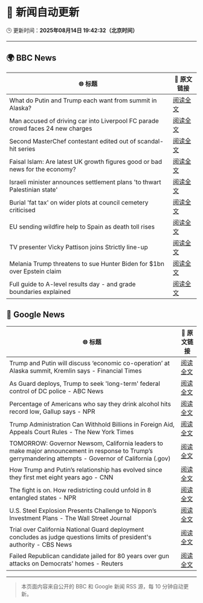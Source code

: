 # 🧠 新闻自动更新

🕒 更新时间：**2025年08月14日 19:42:32（北京时间）**

---

## 🌍 BBC News

| 🌐 标题 | 🔗 原文链接 |
|--------|-------------|
| What do Putin and Trump each want from summit in Alaska? | [阅读全文](https://www.bbc.com/news/articles/c776ddjer8no?at_medium=RSS&at_campaign=rss) |
| Man accused of driving car into Liverpool FC parade crowd faces 24 new charges | [阅读全文](https://www.bbc.com/news/articles/cn47wq93vn2o?at_medium=RSS&at_campaign=rss) |
| Second MasterChef contestant edited out of scandal-hit series | [阅读全文](https://www.bbc.com/news/articles/c62n985gp3go?at_medium=RSS&at_campaign=rss) |
| Faisal Islam: Are latest UK growth figures good or bad news for the economy? | [阅读全文](https://www.bbc.com/news/articles/c5yp48jprg8o?at_medium=RSS&at_campaign=rss) |
| Israeli minister announces settlement plans 'to thwart Palestinian state' | [阅读全文](https://www.bbc.com/news/articles/ckgdzxpkdd7o?at_medium=RSS&at_campaign=rss) |
| Burial 'fat tax' on wider plots at council cemetery criticised | [阅读全文](https://www.bbc.com/news/articles/c4gzx347z4vo?at_medium=RSS&at_campaign=rss) |
| EU sending wildfire help to Spain as death toll rises | [阅读全文](https://www.bbc.com/news/articles/ckg4k7ppmnko?at_medium=RSS&at_campaign=rss) |
| TV presenter Vicky Pattison joins Strictly line-up | [阅读全文](https://www.bbc.com/news/articles/cly3318nrmpo?at_medium=RSS&at_campaign=rss) |
| Melania Trump threatens to sue Hunter Biden for $1bn over Epstein claim | [阅读全文](https://www.bbc.com/news/articles/cqjyw0l9d82o?at_medium=RSS&at_campaign=rss) |
| Full guide to A-level results day - and grade boundaries explained | [阅读全文](https://www.bbc.com/news/articles/c07dz891gy5o?at_medium=RSS&at_campaign=rss) |

## 📰 Google News

| 🌐 标题 | 🔗 原文链接 |
|--------|-------------|
| Trump and Putin will discuss ‘economic co-operation’ at Alaska summit, Kremlin says - Financial Times | [阅读全文](https://news.google.com/rss/articles/CBMicEFVX3lxTE5yVks2Q01qS0dSakFMZXhkYU5FcWpCajZnLTNIVmZ3bDhyOXFrU0RwMTl2UFJSblpaVDBFdHQ4dkpwQkI0NnNBZVpacFRZR2RFU05peFlod09LbTQ3VjBoSkpETUxOUDA5VlhHVHh0akg?oc=5) |
| As Guard deploys, Trump to seek 'long-term' federal control of DC police - ABC News | [阅读全文](https://news.google.com/rss/articles/CBMipgFBVV95cUxQdkFqSGJDQ0txd3RFNWVSX3M3b2hsSmFhTk1aeHllcDhqdkxEcGxBcGlZd2R6UGFOc0tJOHpvbnJmOEwydEdVUk9sd1JUczdETDlXemh6cHBjMnNuNzlqc3JqR1hFczkwRXBOMDNpM0FtLU9MVFFDSWxkV3pidS0tWWhVY1BtN295YU5qaHdKSzRMdVNpNURSRWUxZmg0VTlmN1hnazlR0gGrAUFVX3lxTE12UjhrcjFSMUdTRTNlaWkzOFZ6VkNjd09fbWhzemFlMDdRYmVHSHdYb25JNXZYVGQtb19zRkNTdE9nN2lXeGYwc3JjSkVzZWJ6bWRtSFRvaVZ3WnF4UzBQaVBxQ0ZRdk54dzdoeUtwNWs2a1k5QTZRUEhFaU1kU0FJekNObmJuekZ4enNLVnI0T3RYNzQ0TDNqX0tkTGxuUUE5dDVUWUJyTzN2dw?oc=5) |
| Percentage of Americans who say they drink alcohol hits record low, Gallup says - NPR | [阅读全文](https://news.google.com/rss/articles/CBMijAFBVV95cUxOZTF6b3NqVmxXME1JOHR3amYxRGo4bDdUbXFlaG5RTlhxNFU1NlVrdW50eUNuTHhIY2R6bWlGa1JLeUludjRlODN1RzFBV2ZmOG9QUmVZTDdxLUVGUXRsSERqTGRYTDk3dV9yOG1VOVhRNDVROUpGLTAwOHFlZnFjUmE2LUszY2swYXZaXw?oc=5) |
| Trump Administration Can Withhold Billions in Foreign Aid, Appeals Court Rules - The New York Times | [阅读全文](https://news.google.com/rss/articles/CBMijAFBVV95cUxNa1ZicnNXN29uaVhabGNKNFdhakJ1b1lqenVZMWpZbjNaaXpSUXRjOEhJMjJfTWpRdFE1RFRhMVJuVXZQTWxGYUdaRmtZdDlrLTB5c0ZNNjhfcXhGMHZWeEc0WFFIU3pTTWtUVk9Da3NTUTV6VEg3cjNMNjdQS0M5a1NxRmtQNWN6QTJ0Sw?oc=5) |
| TOMORROW: Governor Newsom, California leaders to make major announcement in response to Trump’s gerrymandering attempts - Governor of California (.gov) | [阅读全文](https://news.google.com/rss/articles/CBMi5gFBVV95cUxPbEttVDk0NTh5bHZYb2puOWx5NVNMNjlRaFRxU3ZCdHFVbmRsaktoSVdxbE5UUndvWEc3M3F5czczRk55cVlrQ1JBUlJOdG5yUV84YzZTS2RVa0EwdjIzR0ZWQkFTRDRZRmFYRVdXWklxbjFKa2lPdEdiZjFJYkpYakpORW9CLThKSHpCZzU0NHlLSkY0bU9mSkhsWmhHVkJFM3VWLUpIYXRwUmdPelk0X0h4bndQcy1BUUNtOHliYk9mRy0zTFo1d0xFTnJVS2NsS3RWN1pZdlBKdEFURlNuYzdnZG00QQ?oc=5) |
| How Trump and Putin’s relationship has evolved since they first met eight years ago - CNN | [阅读全文](https://news.google.com/rss/articles/CBMic0FVX3lxTE9NV2tSRjNYV2diYWhuamppZUlqam1sTHEzd01uSFZFMkFVNnZFV29YaXNqYmwyMXpDbDl3U2dZY2IwYUZSZWoybHQwSWpNc1BnVGdiR2twYkV4Zks1TVEtZkYtMjdMM1VmU1hleGszSzUzT0HSAXhBVV95cUxQbkxrX3lBYzd5Yno0dktxenpjRDRMLXFIQ3NyOEs0QVBnc0NDRmtLYlNHalMwUHgxNFpwM1gzTXBLWlRFb1pZbGY1cXpGWnVUTVpjZmRrbk5aWmtBc3BERW5RQzluZTYwSDBTT29XZHViUy0xdUZVRUI?oc=5) |
| The fight is on. How redistricting could unfold in 8 entangled states - NPR | [阅读全文](https://news.google.com/rss/articles/CBMilAFBVV95cUxPcnV4TFotaWZ5a0J3MWhIWWJrRUZhYm1QRkZyMHdDSmpRQ0NoNFFoOE84YnZ6T0xNa0ozWm8xNmdkekNuNHJDb3RqNjI5dzZwaTZnVF9VQnllb0dkUHdXbUlnM2loMXZLRlpJMG1CRVRjYkN6MGNxRGFLMmZTSUxOS2JvZmszYTV1M1ZvRTYtUU9OMEdm?oc=5) |
| U.S. Steel Explosion Presents Challenge to Nippon’s Investment Plans - The Wall Street Journal | [阅读全文](https://news.google.com/rss/articles/CBMipwFBVV95cUxQU2RNSjQxQ1FJVW1wX3ltMzVQd0I2LW5MM1k0a2M0eFlNZVo5TW1uMjVjVllFS19HaW9kTEFvOGp6eXhyVDRWQ0RlTlZoS0hSMnNjWVhjMmRkaTJ2NHdIajRqNm1SZWlEZXVLOFZ3TGdqaEZDaFRXNm52YlpmOGtVUW9SS0tUUXpFVG9MN1hPRTU2a1JCZTlmQXVJb0o2NmpsT0wzYnk3UQ?oc=5) |
| Trial over California National Guard deployment concludes as judge questions limits of president's authority - CBS News | [阅读全文](https://news.google.com/rss/articles/CBMihgFBVV95cUxQLU03QXBZTUQ3NnpzMGFOZUJDOEt0UXI3YkJkSVVOWHYxU2V2bDBGR2lXVUJkSlJfbEE0bEV3RGo3dTUyTUdIOHZRbEV3QlA5eFRDbzR1WHlqZWpaS2tfMldSTGl0WnpVM0NuSmthZVh1akFCOFVPZDJxSUZLN0RzbHNKM3BMQdIBiwFBVV95cUxQRWFsNS0zWkdWZ3U4dXQzX25oS0F4d1k1Q2E4ckZoWllDa1lCcW1SX09YempscTZyUXRQMmVINFRFcVp6MlJqQklmOUZLN0M4VlJEcmVhcXdUeTRya3I1R2xLSzhacXFGTlkxSEpLN281WlhJNW4wRjN1NS1VdUdfSkV2bkQ3U2ZRZG9J?oc=5) |
| Failed Republican candidate jailed for 80 years over gun attacks on Democrats' homes - Reuters | [阅读全文](https://news.google.com/rss/articles/CBMivgFBVV95cUxOUWJWVWlHdk9HN09MRk5tbGNUaTFoNG9yUjJ2ZktfdEx6UHlNSE5Ncy1FUjA1Nlk2TVVIYnZ1aGR3U2xPd1dYM1VVS3RGaDE2WEh5Ykd6bFRHeGdsRFJXTjBIZERvdzNHVU9DMXI1RW1VdVVOLXdhSjRpX20xV254U21VaFMySk5zRWhZalAtckxObDhFNWtxSnJneVhQZDZfenpuQjVxYlZKUUI5Z3VueE1JVnZWX2lIVmd5eC13?oc=5) |

---
> 本页面内容来自公开的 BBC 和 Google 新闻 RSS 源，每 10 分钟自动更新。
